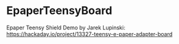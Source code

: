 # EpaperTeensyBoard
Epaper Teensy Shield Demo by Jarek Lupinski: https://hackaday.io/project/13327-teensy-e-paper-adapter-board
